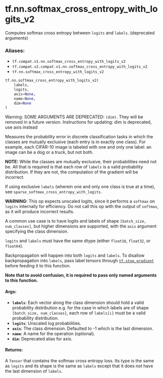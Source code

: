 <div itemscope itemtype="http://developers.google.com/ReferenceObject">
<meta itemprop="name" content="tf.nn.softmax_cross_entropy_with_logits_v2" />
<meta itemprop="path" content="Stable" />
</div>

# tf.nn.softmax_cross_entropy_with_logits_v2

Computes softmax cross entropy between `logits` and `labels`. (deprecated arguments)

### Aliases:

* `tf.compat.v1.nn.softmax_cross_entropy_with_logits_v2`
* `tf.compat.v2.compat.v1.nn.softmax_cross_entropy_with_logits_v2`
* `tf.nn.softmax_cross_entropy_with_logits_v2`

``` python
tf.nn.softmax_cross_entropy_with_logits_v2(
    labels,
    logits,
    axis=None,
    name=None,
    dim=None
)
```

<!-- Placeholder for "Used in" -->

Warning: SOME ARGUMENTS ARE DEPRECATED: `(dim)`. They will be removed in a future version.
Instructions for updating:
dim is deprecated, use axis instead

Measures the probability error in discrete classification tasks in which the
classes are mutually exclusive (each entry is in exactly one class).  For
example, each CIFAR-10 image is labeled with one and only one label: an image
can be a dog or a truck, but not both.

**NOTE:**  While the classes are mutually exclusive, their probabilities
need not be.  All that is required is that each row of `labels` is
a valid probability distribution.  If they are not, the computation of the
gradient will be incorrect.

If using exclusive `labels` (wherein one and only
one class is true at a time), see `sparse_softmax_cross_entropy_with_logits`.

**WARNING:** This op expects unscaled logits, since it performs a `softmax`
on `logits` internally for efficiency.  Do not call this op with the
output of `softmax`, as it will produce incorrect results.

A common use case is to have logits and labels of shape
`[batch_size, num_classes]`, but higher dimensions are supported, with
the `axis` argument specifying the class dimension.

`logits` and `labels` must have the same dtype (either `float16`, `float32`,
or `float64`).

Backpropagation will happen into both `logits` and `labels`.  To disallow
backpropagation into `labels`, pass label tensors through <a href="../../tf/stop_gradient.md"><code>tf.stop_gradient</code></a>
before feeding it to this function.

**Note that to avoid confusion, it is required to pass only named arguments to
this function.**

#### Args:


* <b>`labels`</b>: Each vector along the class dimension should hold a valid
  probability distribution e.g. for the case in which labels are of shape
  `[batch_size, num_classes]`, each row of `labels[i]` must be a valid
  probability distribution.
* <b>`logits`</b>: Unscaled log probabilities.
* <b>`axis`</b>: The class dimension. Defaulted to -1 which is the last dimension.
* <b>`name`</b>: A name for the operation (optional).
* <b>`dim`</b>: Deprecated alias for axis.


#### Returns:

A `Tensor` that contains the softmax cross entropy loss. Its type is the
same as `logits` and its shape is the same as `labels` except that it does
not have the last dimension of `labels`.
